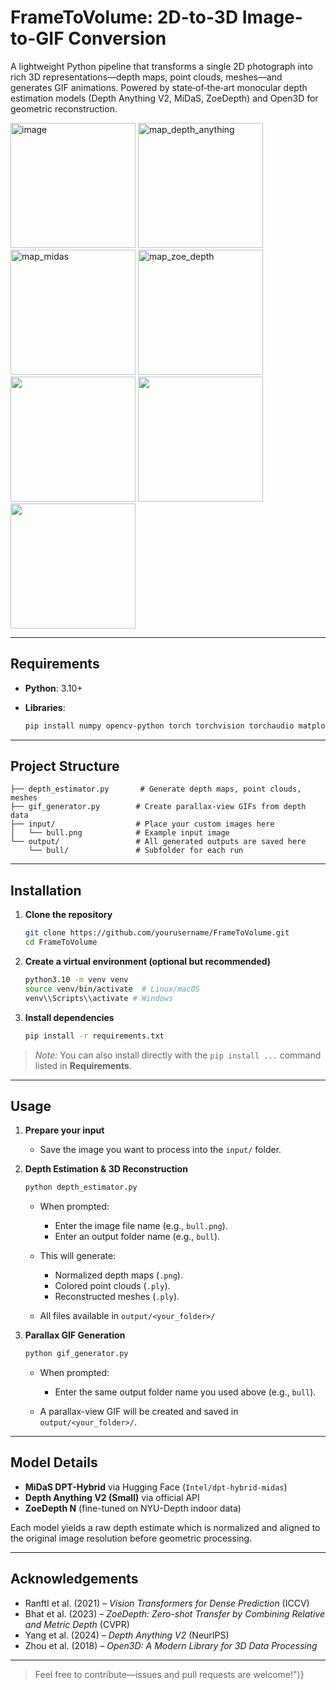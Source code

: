 # FrameToVolume: 2D-to-3D Image-to-GIF Conversion

A lightweight Python pipeline that transforms a single 2D photograph into rich 3D representations—depth maps, point clouds, meshes—and generates GIF animations. Powered by state‑of‑the‑art monocular depth estimation models (Depth Anything V2, MiDaS, ZoeDepth) and Open3D for geometric reconstruction.

<img width="200" height="200" alt="image" src="https://github.com/user-attachments/assets/2704f4a7-b903-4a0c-b607-5cfa10f7ab8e" />

<img width="200" height="200" alt="map_depth_anything" src="https://github.com/user-attachments/assets/0777f683-937b-4658-880b-976c3353dead" />

<img width="200" height="200" alt="map_midas" src="https://github.com/user-attachments/assets/52565db0-4969-4344-9222-0c3354eac8b5" />

<img width="200" height="200" alt="map_zoe_depth" src="https://github.com/user-attachments/assets/4d128865-b82f-4571-b85b-f914a72f6ef4" />
<br>
<img src="https://github.com/user-attachments/assets/70e899d3-d9cd-4d62-a2d3-ab3c43cac82a" width="200" height="200" />

<img src="https://github.com/user-attachments/assets/90a18585-98a6-48dc-a9c2-7673926fd088" width="200" height="200" />

<img src="https://github.com/user-attachments/assets/12376fcd-1110-4d24-b87f-3567b9f31ec7" width="200" height="200" />

---

## Requirements

* **Python**: 3.10+
* **Libraries**:

  ```bash
  pip install numpy opencv-python torch torchvision torchaudio matplotlib imageio open3d pillow transformers tqdm timm
  ```

---

## Project Structure

```
├── depth_estimator.py       # Generate depth maps, point clouds, meshes
├── gif_generator.py        # Create parallax-view GIFs from depth data
├── input/                  # Place your custom images here
│   └── bull.png            # Example input image
└── output/                 # All generated outputs are saved here
    └── bull/               # Subfolder for each run
```

---

## Installation

1. **Clone the repository**

   ```bash
   git clone https://github.com/yourusername/FrameToVolume.git
   cd FrameToVolume
   ```

2. **Create a virtual environment (optional but recommended)**

   ```bash
   python3.10 -m venv venv
   source venv/bin/activate  # Linux/macOS
   venv\\Scripts\\activate # Windows
   ```

3. **Install dependencies**

   ```bash
   pip install -r requirements.txt
   ```

> *Note:* You can also install directly with the `pip install ...` command listed in **Requirements**.

---

## Usage

1. **Prepare your input**

   * Save the image you want to process into the `input/` folder.

2. **Depth Estimation & 3D Reconstruction**

   ```bash
   python depth_estimator.py
   ```

   * When prompted:

     * Enter the image file name (e.g., `bull.png`).
     * Enter an output folder name (e.g., `bull`).
   * This will generate:

     * Normalized depth maps (`.png`).
     * Colored point clouds (`.ply`).
     * Reconstructed meshes (`.ply`).
   * All files available in `output/<your_folder>/`

3. **Parallax GIF Generation**

   ```bash
   python gif_generator.py
   ```

   * When prompted:

     * Enter the same output folder name you used above (e.g., `bull`).
   * A parallax-view GIF will be created and saved in `output/<your_folder>/`.

---

## Model Details

* **MiDaS DPT-Hybrid** via Hugging Face (`Intel/dpt-hybrid-midas`)
* **Depth Anything V2 (Small)** via official API
* **ZoeDepth N** (fine-tuned on NYU-Depth indoor data)

Each model yields a raw depth estimate which is normalized and aligned to the original image resolution before geometric processing.

---

## Acknowledgements

* Ranftl et al. (2021) – *Vision Transformers for Dense Prediction* (ICCV)
* Bhat et al. (2023) – *ZoeDepth: Zero-shot Transfer by Combining Relative and Metric Depth* (CVPR)
* Yang et al. (2024) – *Depth Anything V2* (NeurIPS)
* Zhou et al. (2018) – *Open3D: A Modern Library for 3D Data Processing*

---

> Feel free to contribute—issues and pull requests are welcome!")}

